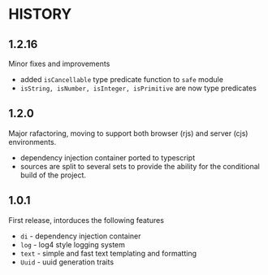 HISTORY
=======

1.2.16
------

Minor fixes and improvements

- added `isCancellable` type predicate function to `safe` module
- `isString, isNumber, isInteger, isPrimitive` are now type predicates

1.2.0
-----

Major rafactoring, moving to support both browser (rjs) and server (cjs) environments.

- dependency injection container ported to typescript
- sources are split to several sets to provide the ability for the conditional build of the project.

1.0.1
-----

First release, intorduces the following features

- `di` - dependency injection container
- `log` - log4 style logging system
- `text` - simple and fast text templating and formatting
- `Uuid` - uuid generation traits